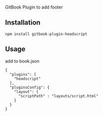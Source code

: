 GitBook Plugin to add footer

## Installation

```
npm install gitbook-plugin-headscript
```

## Usage

add to book.json

```
{
  "plugins": [
    "headscript"
  ],
  "pluginsConfig": {
    "layout": {
      "scriptPath" : "layouts/script.html"
    }
  }
}
```
